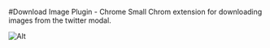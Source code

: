 #Download Image Plugin - Chrome
Small Chrom extension for downloading images from the twitter modal.

![Alt](https://media.giphy.com/media/l0Iy3heaZuxSun5du/source.gif "Demo")